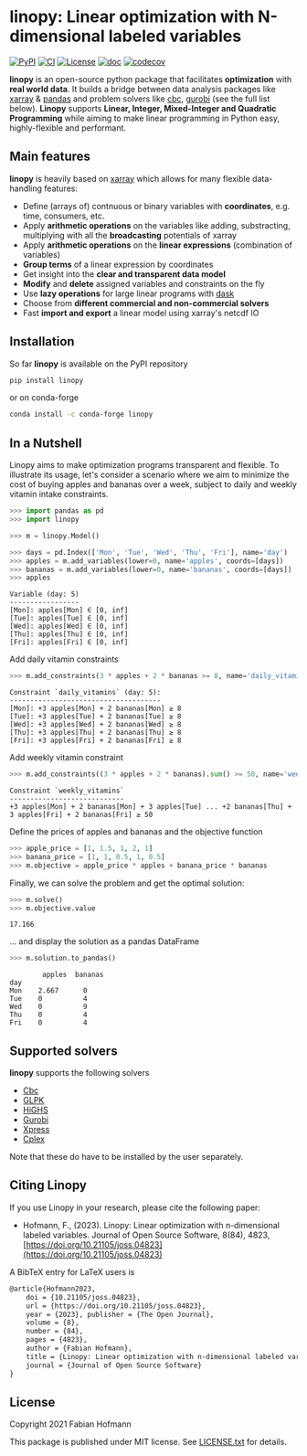 # linopy: Linear optimization with N-dimensional labeled variables

[![PyPI](https://img.shields.io/pypi/v/linopy)](https://pypi.org/project/linopy/) [![CI](https://github.com/FabianHofmann/linopy/actions/workflows/CI.yaml/badge.svg)](https://github.com/FabianHofmann/linopy/actions/workflows/CI.yaml) [![License](https://img.shields.io/pypi/l/linopy.svg)](LICENSE.txt) [![doc](https://readthedocs.org/projects/linopy/badge/?version=latest)](https://linopy.readthedocs.io/en/latest/) [![codecov](https://codecov.io/gh/PyPSA/linopy/branch/master/graph/badge.svg?token=TT4EYFCCZX)](https://codecov.io/gh/PyPSA/linopy)

**linopy** is an open-source python package that facilitates **optimization** with **real world data**. It builds a bridge between data analysis packages like [xarray](https://github.com/pydata/xarray) & [pandas](https://pandas.pydata.org/) and problem solvers like [cbc](https://projects.coin-or.org/Cbc), [gurobi](https://www.gurobi.com/) (see the full list below). **Linopy** supports **Linear, Integer, Mixed-Integer and Quadratic Programming** while aiming to make linear programming in Python easy, highly-flexible and performant.


## Main features

**linopy** is heavily based on [xarray](https://github.com/pydata/xarray) which allows for many flexible data-handling features:

* Define (arrays of) contnuous or binary variables with **coordinates**, e.g. time, consumers, etc.
* Apply **arithmetic operations** on the variables like adding, substracting, multiplying with all the  **broadcasting** potentials of xarray
* Apply **arithmetic operations** on the **linear expressions** (combination of variables)
* **Group terms** of a linear expression by coordinates
* Get insight into the **clear and transparent data model**
* **Modify** and **delete** assigned variables and constraints on the fly
* Use **lazy operations** for large linear programs  with [dask](https://dask.org/)
* Choose from **different commercial and non-commercial solvers**
* Fast **import and export** a linear model using xarray's netcdf IO


## Installation

So far **linopy** is available on the PyPI repository

```bash
pip install linopy
```

or on conda-forge

```bash
conda install -c conda-forge linopy
```

## In a Nutshell

Linopy aims to make optimization programs transparent and flexible. To illustrate its usage, let's consider a scenario where we aim to minimize the cost of buying apples and bananas over a week, subject to daily and weekly vitamin intake constraints.


```python
>>> import pandas as pd
>>> import linopy

>>> m = linopy.Model()

>>> days = pd.Index(['Mon', 'Tue', 'Wed', 'Thu', 'Fri'], name='day')
>>> apples = m.add_variables(lower=0, name='apples', coords=[days])
>>> bananas = m.add_variables(lower=0, name='bananas', coords=[days])
>>> apples
```
```
Variable (day: 5)
-----------------
[Mon]: apples[Mon] ∈ [0, inf]
[Tue]: apples[Tue] ∈ [0, inf]
[Wed]: apples[Wed] ∈ [0, inf]
[Thu]: apples[Thu] ∈ [0, inf]
[Fri]: apples[Fri] ∈ [0, inf]
```

Add daily vitamin constraints

```python
>>> m.add_constraints(3 * apples + 2 * bananas >= 8, name='daily_vitamins')
```
```
Constraint `daily_vitamins` (day: 5):
-------------------------------------
[Mon]: +3 apples[Mon] + 2 bananas[Mon] ≥ 8
[Tue]: +3 apples[Tue] + 2 bananas[Tue] ≥ 8
[Wed]: +3 apples[Wed] + 2 bananas[Wed] ≥ 8
[Thu]: +3 apples[Thu] + 2 bananas[Thu] ≥ 8
[Fri]: +3 apples[Fri] + 2 bananas[Fri] ≥ 8
```

Add weekly vitamin constraint

```python
>>> m.add_constraints((3 * apples + 2 * bananas).sum() >= 50, name='weekly_vitamins')
```
```
Constraint `weekly_vitamins`
----------------------------
+3 apples[Mon] + 2 bananas[Mon] + 3 apples[Tue] ... +2 bananas[Thu] + 3 apples[Fri] + 2 bananas[Fri] ≥ 50
```

Define the prices of apples and bananas and the objective function

```python
>>> apple_price = [1, 1.5, 1, 2, 1]
>>> banana_price = [1, 1, 0.5, 1, 0.5]
>>> m.objective = apple_price * apples + banana_price * bananas
```

Finally, we can solve the problem and get the optimal solution:

```python
>>> m.solve()
>>> m.objective.value
```
```
17.166
```

... and display the solution as a pandas DataFrame
```python
>>> m.solution.to_pandas()
```
```
        apples  bananas
day
Mon    2.667      0
Tue    0          4
Wed    0          9
Thu    0          4
Fri    0          4
```
## Supported solvers

**linopy** supports the following solvers

* [Cbc](https://projects.coin-or.org/Cbc)
* [GLPK](https://www.gnu.org/software/glpk/)
* [HiGHS](https://www.maths.ed.ac.uk/hall/HiGHS/)
* [Gurobi](https://www.gurobi.com/)
* [Xpress](https://www.fico.com/en/products/fico-xpress-solver)
* [Cplex](https://www.ibm.com/de-de/analytics/cplex-optimizer)

Note that these do have to be installed by the user separately.

## Citing Linopy

If you use Linopy in your research, please cite the following paper:

- Hofmann, F., (2023). Linopy: Linear optimization with n-dimensional labeled variables.
Journal of Open Source Software, 8(84), 4823, [https://doi.org/10.21105/joss.04823](https://doi.org/10.21105/joss.04823)

A BibTeX entry for LaTeX users is

```latex
@article{Hofmann2023,
    doi = {10.21105/joss.04823},
    url = {https://doi.org/10.21105/joss.04823},
    year = {2023}, publisher = {The Open Journal},
    volume = {8},
    number = {84},
    pages = {4823},
    author = {Fabian Hofmann},
    title = {Linopy: Linear optimization with n-dimensional labeled variables},
    journal = {Journal of Open Source Software}
}
```


## License

Copyright 2021 Fabian Hofmann



This package is published under MIT license. See [LICENSE.txt](LICENSE.txt) for details.
